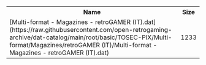 <table>
<tr><th>Name</th><th>Size</th></tr>
<tr><td>[Multi-format - Magazines - retroGAMER (IT).dat](https://raw.githubusercontent.com/open-retrogaming-archive/dat-catalog/main/root/basic/TOSEC-PIX/Multi-format/Magazines/retroGAMER (IT)/Multi-format - Magazines - retroGAMER (IT).dat)</td><td>1233</td></tr>
</table>

